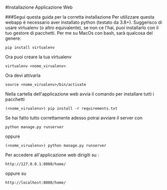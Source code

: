 #Installazione Applicazione Web

###Segui questa guida per la corretta installazione
Per utilizzare questa webapp è necessario aver installato python (testato da 3.8+). Suggerisco di usare virtualenv (o altro equivalente), se non ce l'hai, puoi installarlo con il tuo gestore di pacchetti. Per me su MacOs con bash, sarà qualcosa del genere:

`pip install virtualenv`

Ora puoi creare la tua virtualenv

`virtualenv <nome_virualenv>`

Ora devi attivarla

`source <nome_virualenv>/bin/activate`

Nella cartella dell'applicazione web avvia il comando per installare tutti i pacchetti

`(<nome_virualenv>) pip install -r requirements.txt`

Se hai fatto tutto correttamente adesso potrai avviare il server con 

`python manage.py runserver`

oppure 

`(<nome_virualenv>) python manage.py runserver`

Per accedere all'applicazione web dirigiti su : 

`http://127.0.0.1:8000/home/`

oppure su 

`http://localhost:8000/home/`
